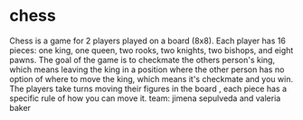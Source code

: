 # chess
Chess is a game for 2 players played on a board (8x8). Each player has  16 pieces: one king, one queen, two rooks, two knights, two bishops, and eight pawns. The goal of the game is to checkmate the others person's king, which means leaving the king in a position where the other person has no option of where to move the king, which means it's checkmate and you win. The players take turns moving their figures in the board , each piece has a specific rule of how you can move it.
team: jimena sepulveda and valeria baker
